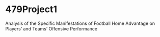 # 479Project1
Analysis of the Specific Manifestations of Football Home Advantage on Players’ and Teams’ Offensive Performance
